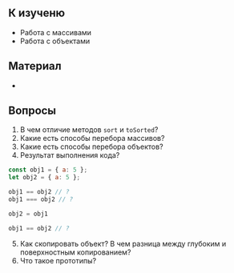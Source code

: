 ## К изученю
- Работа с массивами
- Работа с объектами
## Материал
- 
## Вопросы
1. В чем отличие методов `sort` и `toSorted`?
2. Какие есть способы перебора массивов?
3. Какие есть способы перебора объектов?
4. Результат выполнения кода?
```js
const obj1 = { a: 5 };
let obj2 = { a: 5 };

obj1 == obj2 // ?
obj1 === obj2 // ?

obj2 = obj1

obj1 == obj2 // ?
```
5. Как скопировать объект? В чем разница между глубоким и поверхностным копированием?
6. Что такое прототипы?